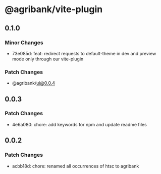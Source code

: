 # @agribank/vite-plugin

## 0.1.0

### Minor Changes

- 73e085d: feat: redirect requests to default-theme in dev and preview mode only through our vite-plugin

### Patch Changes

- @agribank/ui@0.0.4

## 0.0.3

### Patch Changes

- 4e6a080: chore: add keywords for npm and update readme files

## 0.0.2

### Patch Changes

- acbb18d: chore: renamed all occurrences of htsc to agribank
